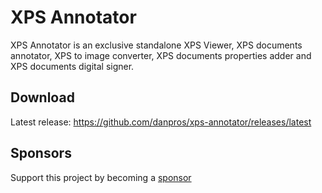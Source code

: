 # XPS Annotator

XPS Annotator is an exclusive standalone XPS Viewer, XPS documents annotator, XPS to image converter, XPS documents properties adder and XPS documents digital signer.

## Download

Latest release: https://github.com/danpros/xps-annotator/releases/latest

## Sponsors

Support this project by becoming a [sponsor](https://github.com/sponsors/danpros)


